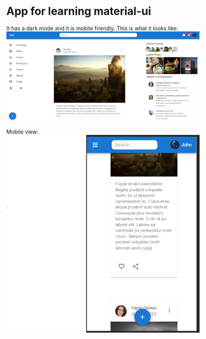 # App for learning material-ui

It has a dark mode and it is mobile friendly.
This is what it looks like:
![picture](pic.png)


Mobile view:
![picture](mobile.png)